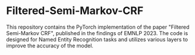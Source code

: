 # Filtered-Semi-Markov-CRF

This repository contains the PyTorch implementation of the paper "Filtered Semi-Markov CRF", published in the findings of EMNLP 2023. The code is designed for Named Entity Recognition tasks and utilizes various layers to improve the accuracy of the model.
